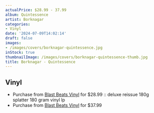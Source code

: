 ```yaml
---
actualPrice: $28.99 - 37.99
album: Quintessence
artist: Borknagar
categories:
- Vinyl
date: '2024-07-09T14:02:14'
draft: false
images:
- /images/covers/borknagar-quintessence.jpg
inStock: true
thumbnailImage: /images/covers/borknagar-quintessence-thumb.jpg
title: Borknagar - Quintessence
---
```


## Vinyl
* Purchase from [Blast Beats Vinyl](https://blastbeatsvinyl.com/products/borknagar-quintessence-deluxe-reissue-180g-splatter-180-gram-vinyl-lp) for $28.99 :: deluxe reissue 180g splatter 180 gram vinyl lp
* Purchase from [Blast Beats Vinyl](https://blastbeatsvinyl.com/products/borknagar-quintessence-picturedisc-in-standard-jacket-vinyl-lp) for $37.99
